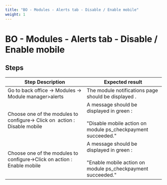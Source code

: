 ```yaml
---
title: "BO - Modules - Alerts tab - Disable / Enable mobile"
weight: 1
---
```


# BO - Modules - Alerts tab - Disable / Enable mobile
## Steps
| Step Description | Expected result |
| ----- | ----- |
| Go to back office -> Modules -> Module manager>alerts | The module notifications page should be displayed . |
| Choose one of the modules to configure-> Click on  action : Disable mobile | A message should be displayed in green : <br><br>"Disable mobile action on module ps_checkpayment succeeded." |
| Choose one of the modules to configure->Click on action : Enable mobile | A message should be displayed in green :<br><br>"Enable mobile action on module ps_checkpayment succeeded." |
